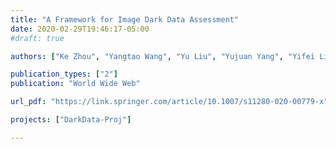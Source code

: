 ```yaml
---
title: "A Framework for Image Dark Data Assessment"
date: 2020-02-29T19:46:17-05:00
#draft: true

authors: ["Ke Zhou", "Yangtao Wang", "Yu Liu", "Yujuan Yang", "Yifei Liu", "Guoliang Li", "Lianli Gao", "Zhili Xiao"]

publication_types: ["2"]
publication: "World Wide Web"

url_pdf: "https://link.springer.com/article/10.1007/s11280-020-00779-x"

projects: ["DarkData-Proj"]

---
```


